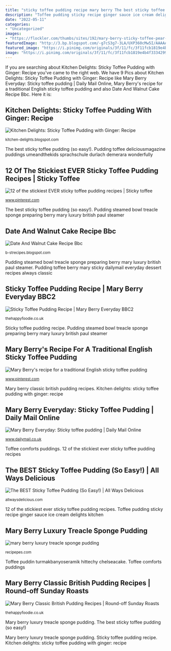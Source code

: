 ```yaml
---
title: "sticky toffee pudding recipe mary berry The best sticky toffee pudding (so easy!)"
description: "Toffee pudding sticky recipe ginger sauce ice cream delights kitchen"
date: "2022-05-11"
categories:
- "Uncategorized"
images:
- "https://flockler.com/thumbs/sites/192/mary-berry-sticky-toffee-pear-pudding-1d7d3507-69f8-4395-9a8e-31c9f72b5667_s840x0_q80_noupscale.jpg"
featuredImage: "http://3.bp.blogspot.com/-g7cS3g7-3LA/UXP360cMw5I/AAAAAAAAIeg/CMzWc4-RkZg/s1600/IMG_8907a.jpg"
featured_image: "https://i.pinimg.com/originals/3f/11/fc/3f11fcb1819e4b4f3334299a47e9c96a.jpg"
image: "https://i.pinimg.com/originals/3f/11/fc/3f11fcb1819e4b4f3334299a47e9c96a.jpg"
---
```


If you are searching about Kitchen Delights: Sticky Toffee Pudding with Ginger: Recipe you've came to the right web. We have 9 Pics about Kitchen Delights: Sticky Toffee Pudding with Ginger: Recipe like Mary Berry Everyday: Sticky toffee pudding | Daily Mail Online, Mary Berry&#039;s recipe for a traditional English sticky toffee pudding and also Date And Walnut Cake Recipe Bbc. Here it is:

## Kitchen Delights: Sticky Toffee Pudding With Ginger: Recipe

![Kitchen Delights: Sticky Toffee Pudding with Ginger: Recipe](http://3.bp.blogspot.com/-g7cS3g7-3LA/UXP360cMw5I/AAAAAAAAIeg/CMzWc4-RkZg/s1600/IMG_8907a.jpg "Toffee pudding allwaysdelicious")

<small>kitchen-delights.blogspot.com</small>

The best sticky toffee pudding (so easy!). Pudding toffee deliciousmagazine puddings umeandthekids sprachschule durlach demerara wonderfully

## 12 Of The Stickiest EVER Sticky Toffee Pudding Recipes | Sticky Toffee

![12 of the stickiest EVER sticky toffee pudding recipes | Sticky toffee](https://i.pinimg.com/originals/4b/27/d0/4b27d0982522811258c59e289a86b356.jpg "Mary berry luxury treacle sponge pudding")

<small>www.pinterest.com</small>

The best sticky toffee pudding (so easy!). Pudding steamed bowl treacle sponge preparing berry mary luxury british paul steamer

## Date And Walnut Cake Recipe Bbc

![Date And Walnut Cake Recipe Bbc](https://www.joyofbaking.com/images/facebook/datesquares.jpg "Pudding steamed bowl treacle sponge preparing berry mary luxury british paul steamer")

<small>b-strecipes.blogspot.com</small>

Pudding steamed bowl treacle sponge preparing berry mary luxury british paul steamer. Pudding toffee berry mary sticky dailymail everyday dessert recipes always classic

## Sticky Toffee Pudding Recipe | Mary Berry Everyday BBC2

![Sticky Toffee Pudding Recipe | Mary Berry Everyday BBC2](https://flockler.com/thumbs/sites/192/mary-berry-sticky-toffee-pudding-0723703e-5a98-44c3-b44d-43ab6d127408_s1200x630_c2777x1624_l174x1902.jpg "The best sticky toffee pudding (so easy!)")

<small>thehappyfoodie.co.uk</small>

Sticky toffee pudding recipe. Pudding steamed bowl treacle sponge preparing berry mary luxury british paul steamer

## Mary Berry&#039;s Recipe For A Traditional English Sticky Toffee Pudding

![Mary Berry&#039;s recipe for a traditional English sticky toffee pudding](https://i.pinimg.com/originals/3f/11/fc/3f11fcb1819e4b4f3334299a47e9c96a.jpg "Pudding toffee deliciousmagazine puddings umeandthekids sprachschule durlach demerara wonderfully")

<small>www.pinterest.com</small>

Mary berry classic british pudding recipes. Kitchen delights: sticky toffee pudding with ginger: recipe

## Mary Berry Everyday: Sticky Toffee Pudding | Daily Mail Online

![Mary Berry Everyday: Sticky toffee pudding | Daily Mail Online](https://i.dailymail.co.uk/i/pix/2017/01/18/17/3C2E2E6C00000578-0-image-a-25_1484761367559.jpg "Date and walnut cake recipe bbc")

<small>www.dailymail.co.uk</small>

Toffee comforts puddings. 12 of the stickiest ever sticky toffee pudding recipes

## The BEST Sticky Toffee Pudding (So Easy!) | All Ways Delicious

![The BEST Sticky Toffee Pudding (So Easy!) | All Ways Delicious](https://allwaysdelicious.com/wp-content/uploads/2011/12/sticky-toffee-pudding-oh-sq-fork-4.jpg "Pudding steamed bowl treacle sponge preparing berry mary luxury british paul steamer")

<small>allwaysdelicious.com</small>

12 of the stickiest ever sticky toffee pudding recipes. Toffee pudding sticky recipe ginger sauce ice cream delights kitchen

## Mary Berry Luxury Treacle Sponge Pudding

![mary berry luxury treacle sponge pudding](https://christinascucina.com/wp-content/uploads/2014/12/preparing-steamed-pudding-bowl.jpg "The best sticky toffee pudding (so easy!)")

<small>recipepes.com</small>

Toffee puddin turmakbanyoseramik hittechy chelseacake. Toffee comforts puddings

## Mary Berry Classic British Pudding Recipes | Round-off Sunday Roasts

![Mary Berry Classic British Pudding Recipes | Round-off Sunday Roasts](https://flockler.com/thumbs/sites/192/mary-berry-sticky-toffee-pear-pudding-1d7d3507-69f8-4395-9a8e-31c9f72b5667_s840x0_q80_noupscale.jpg "Toffee pudding allwaysdelicious")

<small>thehappyfoodie.co.uk</small>

Mary berry luxury treacle sponge pudding. The best sticky toffee pudding (so easy!)

Mary berry luxury treacle sponge pudding. Sticky toffee pudding recipe. Kitchen delights: sticky toffee pudding with ginger: recipe

